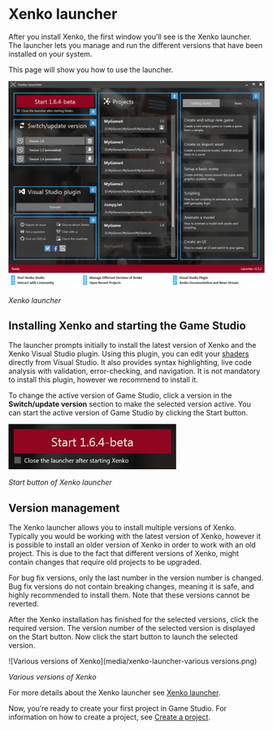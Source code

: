 # Xenko launcher

After you install Xenko, the first window you'll see is the Xenko launcher. The launcher lets you manage and run the different versions that have been installed on your system. 

This page will show you how to use the launcher.

![Xenko launcher interface](media/xenko-launcher-interface.png)

_Xenko launcher_

## Installing Xenko and starting the Game Studio

The launcher prompts  initially to install the latest version of Xenko and the Xenko Visual Studio plugin. Using this plugin, you can edit your [shaders](xref:shaders) directly from Visual Studio. It also provides syntax highlighting, live code analysis with validation, error-checking, and navigation. It is not mandatory to install this plugin, however we recommend to install it.

To change the active version of Game Studio, click a version in the **Switch/update version** section to make the selected version active. You can start the active version of Game Studio by clicking the Start button. 

![Xenko launcher: Start button](media/xenko-launcher-start-button.png)

_Start button of Xenko launcher_

## Version management

The Xenko launcher allows you to install multiple versions of Xenko. Typically you would be working with the latest version of Xenko, however it is possible to install an older version of Xenko in order to work with an old project. This is due to the fact that different versions of Xenko, might contain changes that require old projects to be upgraded.

For bug fix versions, only the last number in the version number is changed. Bug fix versions do not contain breaking changes, meaning it is safe, and highly recommended to install them. Note that these versions cannot be reverted.

After the Xenko installation has finished for the selected versions, click the required version. The version number of the selected version is displayed on the Start button. Now click the start button to launch the selected version.

![Various versions of Xenko](media/xenko-launcher-various versions.png)

_Various versions of Xenko_


For more details about the Xenko launcher see [Xenko launcher](/manual/xenko-launcher/).

Now, you’re ready to create your first project in Game Studio. For information on how to create a project, see [Create a project](create-project.md).
